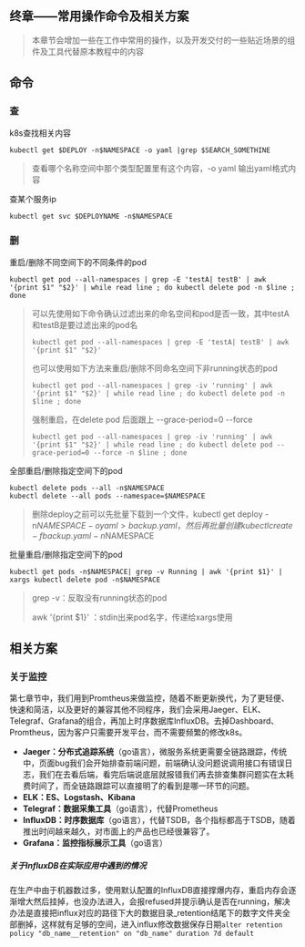 ## 终章——常用操作命令及相关方案

> 本章节会增加一些在工作中常用的操作，以及开发交付的一些贴近场景的组件及工具代替原本教程中的内容



## 命令

### 查

k8s查找相关内容

~~~
kubectl get $DEPLOY -n$NAMESPACE -o yaml |grep $SEARCH_SOMETHINE
~~~

> 查看哪个名称空间中那个类型配置里有这个内容，-o yaml 输出yaml格式内容

查某个服务ip

~~~
kubectl get svc $DEPLOYNAME -n$NAMESPACE
~~~



### 删

重启/删除不同空间下的不同条件的pod

~~~
kubectl get pod --all-namespaces | grep -E 'testA| testB' | awk '{print $1" "$2}' | while read line ; do kubectl delete pod -n $line ; done
~~~

> 可以先使用如下命令确认过滤出来的命名空间和pod是否一致，其中testA和testB是要过滤出来的pod名
>
> ~~~
> kubectl get pod --all-namespaces | grep -E 'testA| testB' | awk '{print $1" "$2}' 
> ~~~
>
> 也可以使用如下方法来重启/删除不同命名空间下非running状态的pod
>
> ~~~
> kubectl get pod --all-namespaces | grep -iv 'running' | awk '{print $1" "$2}' | while read line ; do kubectl delete pod -n $line ; done
> ~~~
>
> 强制重启，在delete pod 后面跟上 --grace-period=0 --force
>
> ~~~
> kubectl get pod --all-namespaces | grep -iv 'running' | awk '{print $1" "$2}' | while read line ; do kubectl delete pod --grace-period=0 --force -n $line ; done
> ~~~
>
> 



全部重启/删除指定空间下的pod

~~~
kubectl delete pods --all -n$NAMESPACE
kubectl delete --all pods --namespace=$NAMESPACE
~~~

> 删除deploy之前可以先批量下载到一个文件，kubectl get deploy -n$NAMESPACE -o yaml > backup.yaml，然后再批量创建 kubectl create -f backup.yaml  -n$NAMESPACE

批量重启/删除指定空间下的pod

~~~
kubectl get pods -n$NAMESPACE| grep -v Running | awk '{print $1}' | xargs kubectl delete pod -n$NAMESPACE
~~~

> grep -v：反取没有running状态的pod
>
>  awk '{print $1}' ：stdin出来pod名字，传递给xargs使用



## 相关方案

### 关于监控

第七章节中，我们用到Promtheus来做监控，随着不断更新换代，为了更轻便、快速和简洁，以及更好的兼容其他不同程序，我们会采用Jaeger、ELK、Telegraf、Grafana的组合，再加上时序数据库InfluxDB。去掉Dashboard、Promtheus，因为客户只需要开发平台，而不需要频繁的修改k8s。

- **Jaeger：分布式追踪系统**（go语言），微服务系统更需要全链路跟踪，传统中，页面bug我们会开始排查前端问题，前端确认没问题说调用接口有错误日志，我们在去看后端，看完后端说底层就报错我们再去排查集群问题实在太耗费时间了，而全链路跟踪可以直接明了的看到是哪一环节的问题。
- **ELK：ES、Logstash、Kibana**
- **Telegraf：数据采集工具**（go语言），代替Prometheus
- **InfluxDB：时序数据库**（go语言），代替TSDB，各个指标都高于TSDB，随着推出时间越来越久，对市面上的产品也已经很兼容了。
- **Grafana：监控指标展示工具**（go语言）

##### 关于InfluxDB在实际应用中遇到的情况

在生产中由于机器数过多，使用默认配置的InfluxDB直接撑爆内存，重启内存会逐渐增大然后挂掉，也没办法进入，会报refused并提示确认是否在running，解决办法是直接把influx对应的路径下大的数据目录_retention结尾下的数字文件夹全部删掉，这样就有足够的空间，进入influx修改数据保存日期`alter retention policy "db_name__retention" on "db_name" duration 7d default`